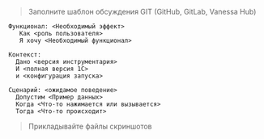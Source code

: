 
> Заполните шаблон обсуждения GIT (GitHub, GitLab, Vanessa Hub)

```Gherkin
Функционал: <Необходимый эффект>
   Как <роль пользователя>
   Я хочу <Необходимый функционал>

Контекст:
  Дано <версия инструментария>
  И <полная версия 1С>
  и <конфигурация запуска>

Сценарий: <ожидамое поведение>
  Допустим <Пример данных>
  Когда <Что-то нажимается или вызывается>
  Тогда <Что-то происходит>
```

> Прикладывайте файлы скриншотов

